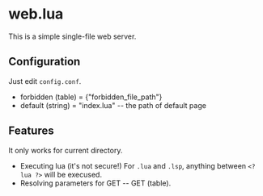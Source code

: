 # web.lua
This is a simple single-file web server.

## Configuration
Just edit `config.conf`.
* forbidden (table) = {"forbidden_file_path"}
* default (string) = "index.lua" -- the path of default page

## Features
It only works for current directory.
* Executing lua (it's not secure!)
For `.lua` and `.lsp`, anything between `<?lua ?>` will be execused.
* Resolving parameters for GET -- GET (table).

